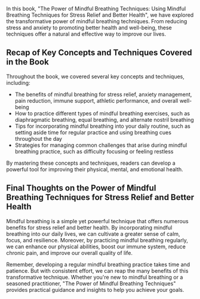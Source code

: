 
In this book, "The Power of Mindful Breathing Techniques: Using Mindful Breathing Techniques for Stress Relief and Better Health", we have explored the transformative power of mindful breathing techniques. From reducing stress and anxiety to promoting better health and well-being, these techniques offer a natural and effective way to improve our lives.

Recap of Key Concepts and Techniques Covered in the Book
--------------------------------------------------------

Throughout the book, we covered several key concepts and techniques, including:

* The benefits of mindful breathing for stress relief, anxiety management, pain reduction, immune support, athletic performance, and overall well-being
* How to practice different types of mindful breathing exercises, such as diaphragmatic breathing, equal breathing, and alternate nostril breathing
* Tips for incorporating mindful breathing into your daily routine, such as setting aside time for regular practice and using breathing cues throughout the day
* Strategies for managing common challenges that arise during mindful breathing practice, such as difficulty focusing or feeling restless

By mastering these concepts and techniques, readers can develop a powerful tool for improving their physical, mental, and emotional health.

Final Thoughts on the Power of Mindful Breathing Techniques for Stress Relief and Better Health
-----------------------------------------------------------------------------------------------

Mindful breathing is a simple yet powerful technique that offers numerous benefits for stress relief and better health. By incorporating mindful breathing into our daily lives, we can cultivate a greater sense of calm, focus, and resilience. Moreover, by practicing mindful breathing regularly, we can enhance our physical abilities, boost our immune system, reduce chronic pain, and improve our overall quality of life.

Remember, developing a regular mindful breathing practice takes time and patience. But with consistent effort, we can reap the many benefits of this transformative technique. Whether you're new to mindful breathing or a seasoned practitioner, "The Power of Mindful Breathing Techniques" provides practical guidance and insights to help you achieve your goals.
